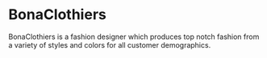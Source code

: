 # BonaClothiers
BonaClothiers is a fashion designer which produces top notch fashion from a variety of styles and colors for all customer demographics.
